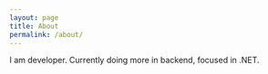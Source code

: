 ```yaml
---
layout: page
title: About
permalink: /about/
---
```


I am developer. Currently doing more in backend, focused in .NET.
